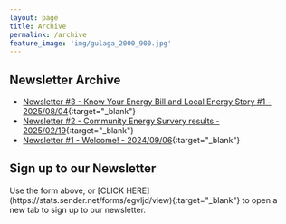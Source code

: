 ```yaml
---
layout: page
title: Archive
permalink: /archive
feature_image: 'img/gulaga_2000_900.jpg'
---
```

## Newsletter Archive

* [Newsletter #3 - Know Your Energy Bill and Local Energy Story #1 - 2025/08/04](https://campaign-statistics.com/browser_preview/b8QM8L-00AAWXN-4aOhrd){:target="_blank"}
* [Newsletter #2 - Community Energy Survery results - 2025/02/19](https://share.sender.net/campaigns/ab1I/community-energy-survey-results-and-plans-for-2025){:target="_blank"}
* [Newsletter #1 - Welcome! - 2024/09/06](https://share.sender.net/campaigns/8E5t/welcome-to-the-renewable-bermagui-email-list){:target="_blank"}


## Sign up to our Newsletter
<div style="text-align: left" class="sender-form-field" data-sender-form-id="egvljd"></div>
Use the form above, or [CLICK HERE](https://stats.sender.net/forms/egvljd/view){:target="_blank"} to open a new tab to sign up to our newsletter.
